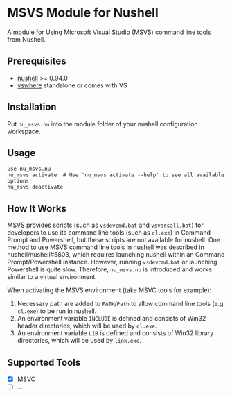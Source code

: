 # MSVS Module for Nushell

A module for Using Microsoft Visual Studio (MSVS) command line tools from Nushell.

## Prerequisites

- [nushell](https://github.com/nushell/nushell) >= 0.94.0
- [vswhere](https://github.com/microsoft/vswhere) standalone or comes with VS

## Installation

Put `nu_msvs.nu` into the module folder of your nushell configuration workspace.

## Usage

```nu
use nu_msvs.nu
nu_msvs activate  # Use 'nu_msvs activate --help' to see all available options
nu_msvs deactivate
```

## How It Works

MSVS provides scripts (such as `vsdevcmd.bat` and `vsvarsall.bat`) for
developers to use its command line tools (such as `cl.exe`) in Command Prompt
and Powershell, but these scripts are not available for nushell. One method to
use MSVS command line tools in nushell was described in nushell/nushell#5803,
which requires launching nushell within an Command Prompt/Powershell instance.
However, running `vsdevcmd.bat` or launching Powershell is quite slow.
Therefore, `nu_msvs.nu` is introduced and works similar to a virtual
environment.

When activating the MSVS environment (take MSVC tools for example):

1. Necessary path are added to `PATH`/`Path` to allow command line tools (e.g.
   `cl.exe`) to be run in nushell.
2. An environment variable `INCLUDE` is defined and consists of Win32 header
   directories, which will be used by `cl.exe`.
3. An environment variable `LIB` is defined and consists of Win32 library
   directories, which will be used by `link.exe`.

## Supported Tools

- [x] MSVC
- [ ] ...
